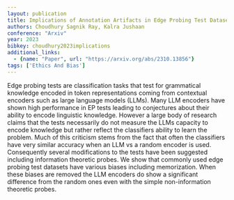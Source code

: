 ```yaml
---
layout: publication
title: Implications of Annotation Artifacts in Edge Probing Test Datasets
authors: Choudhury Sagnik Ray, Kalra Jushaan
conference: "Arxiv"
year: 2023
bibkey: choudhury2023implications
additional_links:
  - {name: "Paper", url: "https://arxiv.org/abs/2310.13856"}
tags: ['Ethics And Bias']
---
```

Edge probing tests are classification tasks that test for grammatical knowledge encoded in token representations coming from contextual encoders such as large language models (LLMs). Many LLM encoders have shown high performance in EP tests leading to conjectures about their ability to encode linguistic knowledge. However a large body of research claims that the tests necessarily do not measure the LLMs capacity to encode knowledge but rather reflect the classifiers ability to learn the problem. Much of this criticism stems from the fact that often the classifiers have very similar accuracy when an LLM vs a random encoder is used. Consequently several modifications to the tests have been suggested including information theoretic probes. We show that commonly used edge probing test datasets have various biases including memorization. When these biases are removed the LLM encoders do show a significant difference from the random ones even with the simple non-information theoretic probes.
